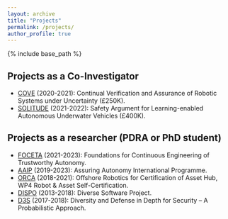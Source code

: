 ```yaml
---
layout: archive
title: "Projects"
permalink: /projects/
author_profile: true
---
```


{% include base_path %}
## Projects as a Co-Investigator

* [COVE](https://orcahub.org/engagement/partnership-fund/cove) (2020-2021): Continual Verification and Assurance of Robotic Systems under Uncertainty (£250K).
* [SOLITUDE](https://cgi.csc.liv.ac.uk/~acps/projects/projects/SOLITUDE.html) (2021-2022): Safety Argument for Learning-enabled Autonomous Underwater Vehicles (£400K).

## Projects as a researcher (PDRA or PhD student)

* [FOCETA](https://cordis.europa.eu/project/id/956123) (2021-2023): Foundations for Continuous Engineering of Trustworthy Autonomy.
* [AAIP](https://www.york.ac.uk/assuring-autonomy/) (2019-2023): Assuring Autonomy International Programme.
* [ORCA](https://orcahub.org/) (2018-2021): Offshore Robotics for Certification of Asset Hub, WP4 Robot & Asset Self-Certification.
* [DISPO](https://researchcentres.city.ac.uk/software-reliability/research/research-projects/dispo) (2013-2018): Diverse Software Project.
* [D3S](https://www.city.ac.uk/news/2015/march/researchers-at-citys-centre-for-software-reliability-are-the-recipients-of-a-563,089?_ga=2.59807981.1333885745.1591914624-1211411249.1591914624) (2017-2018): Diversity and Defense in Depth for Security – A Probabilistic Approach.

